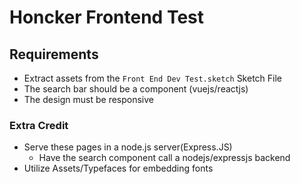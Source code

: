 # Honcker Frontend Test 

## Requirements
- Extract assets from the `Front End Dev Test.sketch` Sketch File
- The search bar should be a component (vuejs/reactjs)
- The design must be responsive

### Extra Credit
- Serve these pages in a node.js server(Express.JS)
  - Have the search component call a nodejs/expressjs backend
- Utilize Assets/Typefaces for embedding fonts 
 